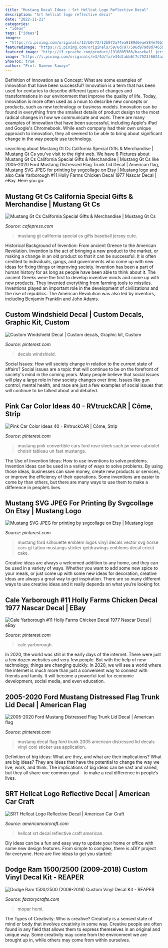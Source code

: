 ```yaml
---
title: "Mustang Decal Ideas : Srt Hellcat Logo Reflective Decal"
description: "Srt hellcat logo reflective decal"
date: "2022-11-21"
categories:
- "ideas"
tags: ["ideas"]
images:
- "https://i.pinimg.com/originals/12/b0/72/12b072a74ea8189d6eae584e76b74133.jpg"
featuredImage: "https://i.pinimg.com/originals/59/6d/97/596d979d8d74659554829d515d8bb117.jpg"
featured_image: "http://i3.cpcache.com/product/1910805366/baseball_jersey.jpg?width=750&amp;height=750&amp;Filters=%5b%7b%22name%22%3a%22crop%22%2c%22value%22%3a%7b%22x%22%3a125.0%2c%22y%22%3a0.0%2c%22w%22%3a500%2c%22h%22%3a680.0%7d%2c%22sequence%22%3a1%7d%2c%7b%22name%22%3a%22background%22%2c%22value%22%3a%22F2F2F2%22%2c%22sequence%22%3a2%7d%5d"
image: "https://i.pinimg.com/originals/e3/4d/fa/e34dfabb6f7c7523f6624aa90e865e86.jpg"
ShowToc: true
author: "Prof. Dameon Sawayn"
---
```



Definition of Innovation as a Concept: What are some examples of innovation that have been successful?
Innovation is a term that has been used for centuries to describe different types of changes and transformations in our environment that improve the quality of life. Today, innovation is more often used as a noun to describe new concepts or products, such as new technology or business models. Innovation can be found in everything from the smallest details of product design to the most radical changes in how we communicate and work.
There are many examples of innovation that have been successful, including Apple's iPad and Google's Chromebook. While each company had their own unique approach to innovation, they all seemed to be able to bring about significant change in the way people use technology.

	

		
searching about Mustang Gt Cs California Special Gifts &amp; Merchandise | Mustang Gt Cs you've visit to the right web. We have 8 Pictures about Mustang Gt Cs California Special Gifts &amp; Merchandise | Mustang Gt Cs like 2005-2020 Ford Mustang Distressed Flag Trunk Lid Decal | American flag, Mustang SVG JPEG for printing by svgcollage on Etsy | Mustang logo and also Cale Yarborough #11 Holly Farms Chicken Decal 1977 Nascar Decal | eBay. Here you go:
		
    
## Mustang Gt Cs California Special Gifts &amp; Merchandise | Mustang Gt Cs

<img loading=lazy src="http://i3.cpcache.com/product/1910805366/baseball_jersey.jpg?width=750&amp;height=750&amp;Filters=%5b%7b%22name%22%3a%22crop%22%2c%22value%22%3a%7b%22x%22%3a125.0%2c%22y%22%3a0.0%2c%22w%22%3a500%2c%22h%22%3a680.0%7d%2c%22sequence%22%3a1%7d%2c%7b%22name%22%3a%22background%22%2c%22value%22%3a%22F2F2F2%22%2c%22sequence%22%3a2%7d%5d" onerror="this.onerror=null;this.src='https://tse4.mm.bing.net/th?id=OIP.oihhv9gmx_tcTVvEXNVx7AHaKE&amp;pid=15.1';" alt="Mustang Gt Cs California Special Gifts &amp; Merchandise | Mustang Gt Cs">

_Source: cafepress.com_

>mustang gt california special cs gifts baseball jersey cute. 

	

Historical Background of Invention: From ancient Greece to the American Revolution.
Invention is the act of bringing a new product to the market, or making a change in an old product so that it can be successful. It is often credited to individuals, gangs, and governments who come up with new ideas for fixing things or improving society. Invention has been a part of human history for as long as people have been able to think about it. The ancient Greeks were the first to develop inventive minds and come up with new products. They invented everything from farming tools to missiles. Inventions played an important role in the development of civilizations and the rise of republics. The American Revolution was also led by inventors, including Benjamin Franklin and John Adams.

    
## Custom Windshield Decal | Custom Decals, Graphic Kit, Custom

<img loading=lazy src="https://i.pinimg.com/originals/12/b0/72/12b072a74ea8189d6eae584e76b74133.jpg" onerror="this.onerror=null;this.src='https://tse3.mm.bing.net/th?id=OIP.vGdSK62m_IqWLvx-3H4sFgHaE8&amp;pid=15.1';" alt="Custom Windshield Decal | Custom decals, Graphic kit, Custom">

_Source: pinterest.com_

>decals windshield. 

	

Social Issues: How will society change in relation to the current state of affairs?
Social issues are a topic that will continue to be on the forefront of society's mind in the coming years. Many people believe that social issues will play a large role in how society changes over time. Issues like gun control, mental health, and race are just a few examples of social issues that will continue to be talked about and debated.

    
## Pink Car Color Ideas 40 - RVtruckCAR | Côme, Strip

<img loading=lazy src="https://i.pinimg.com/originals/b5/53/0e/b5530ed89dc305995c2921c55fed34d3.png" onerror="this.onerror=null;this.src='https://tse2.mm.bing.net/th?id=OIP._cMmC1s5KPLhYV9BVsFiowHaEr&amp;pid=15.1';" alt="Pink Car Color Ideas 40 - RVtruckCAR | Côme, Strip">

_Source: pinterest.com_

>mustang pink convertible cars ford rose sleek such jw wow cabriolet choisir tableau un fast mustangs. 

	

The Use of Invention Ideas: How to use inventions to solve problems.
Invention ideas can be used in a variety of ways to solve problems. By using those ideas, businesses can save money, create new products or services, or improve the efficiency of their operations. Some inventions are easier to come by than others, but there are many ways to use them to make a difference in people’s lives.

    
## Mustang SVG JPEG For Printing By Svgcollage On Etsy | Mustang Logo

<img loading=lazy src="https://i.pinimg.com/originals/e3/4d/fa/e34dfabb6f7c7523f6624aa90e865e86.jpg" onerror="this.onerror=null;this.src='https://tse2.mm.bing.net/th?id=OIP.a7O5SyHpcMM0cDFbXWDmyQHaGj&amp;pid=15.1';" alt="Mustang SVG JPEG for printing by svgcollage on Etsy | Mustang logo">

_Source: pinterest.com_

>mustang ford silhouette emblem logos vinyl decals vector svg horse cars gt tattoo mustangs sticker getdrawings emblems decal cricut cake. 

	

Creative ideas are always a welcomed addition to any home, and they can be used in a variety of ways. Whether you want to add some new spice to your meals, or just come up with some new ideas for decoration, creative ideas are always a great way to get inspiration. There are so many different ways to use creative ideas and it really depends on what you’re looking for.

    
## Cale Yarborough #11 Holly Farms Chicken Decal 1977 Nascar Decal | EBay

<img loading=lazy src="https://i.pinimg.com/originals/9e/2c/4d/9e2c4d6620ec00b49adadb50a8d5a7e5.jpg" onerror="this.onerror=null;this.src='https://tse3.mm.bing.net/th?id=OIP.9zVQmQOQ34288aUetyGbJQHaJ4&amp;pid=15.1';" alt="Cale Yarborough #11 Holly Farms Chicken Decal 1977 Nascar Decal | eBay">

_Source: pinterest.com_

>cale yarborough. 

	

In 2020, the world was still in the early days of the internet. There were just a few dozen websites and very few people. But with the help of new technology, things are changing quickly. In 2020, we will see a world where the internet is much more than just a convenient way to connect with friends and family. It will become a powerful tool for economic development, social media, and even education.

    
## 2005-2020 Ford Mustang Distressed Flag Trunk Lid Decal | American Flag

<img loading=lazy src="https://i.pinimg.com/originals/59/6d/97/596d979d8d74659554829d515d8bb117.jpg" onerror="this.onerror=null;this.src='https://tse3.mm.bing.net/th?id=OIP.p_oZEoF4pvCYFm-19jtNxQHaFm&amp;pid=15.1';" alt="2005-2020 Ford Mustang Distressed Flag Trunk Lid Decal | American flag">

_Source: pinterest.com_

>mustang decal flag ford trunk 2005 american distressed lid decals vinyl cool sticker usa application. 

	

Definition of big ideas: What are they, and what are their implications?
What are big ideas? They are ideas that have the potential to change the way we live, work, and think. The implications of big ideas can be vast and varied, but they all share one common goal – to make a real difference in people’s lives.

    
## SRT Hellcat Logo Reflective Decal | American Car Craft

<img loading=lazy src="https://cdn.shopify.com/s/files/1/0985/6994/products/srt-hellcat-logo-reflective-decal-american-car-craft-690683.jpg?v=1570627928" onerror="this.onerror=null;this.src='https://tse1.mm.bing.net/th?id=OIP.Oj5A1qUphlRDKu3Ha3VmqgHaE7&amp;pid=15.1';" alt="SRT Hellcat Logo Reflective Decal | American Car Craft">

_Source: americancarcraft.com_

>hellcat srt decal reflective craft american. 

	

Diy ideas can be a fun and easy way to update your home or office with some new design features. From simple to complex, there is aDIY project for everyone. Here are five ideas to get you started: 

    
## Dodge Ram 1500/2500 (2009-2018) Custom Vinyl Decal Kit - REAPER

<img loading=lazy src="https://cdn.shopify.com/s/files/1/0924/9250/products/dodgeram_0914_reaper_black_1000x.jpg?v=1534919022" onerror="this.onerror=null;this.src='https://tse4.mm.bing.net/th?id=OIP.KOja_lTL2hF2oROttUmqpAHaE4&amp;pid=15.1';" alt="Dodge Ram 1500/2500 (2009-2018) Custom Vinyl Decal Kit - REAPER">

_Source: factorycrafts.com_

>mopar hemi. 

	

The Types of Creativity: Who is creative?
Creativity is a sensed state of mind or body that involves creativity in some way. Creative people are often found in any field that allows them to express themselves in an original and unique way. Some creativity may come from the environment we are brought up in, while others may come from within ourselves.

